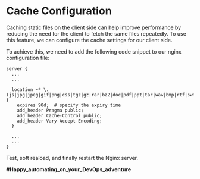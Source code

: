 # Cache Configuration

Caching static files on the client side can help improve performance by reducing the need for the client to fetch the same files repeatedly. To use this feature, we can configure the cache settings for our client side.

To achieve this, we need to add the following code snippet to our nginx configuration file:

```
server {
  ...
  ...

  location ~* \.(js|jpg|jpeg|gif|png|css|tgz|gz|rar|bz2|doc|pdf|ppt|tar|wav|bmp|rtf|swf|ico|flv|txt|woff|woff2|svg)$ {
    expires 90d;  # specify the expiry time
    add_header Pragma public;
    add_header Cache-Control public;
    add_header Vary Accept-Encoding;
  }

  ...
  ...
}

```

Test, soft reaload, and finally restart the Nginx server.

**#Happy_automating_on_your_DevOps_adventure**
